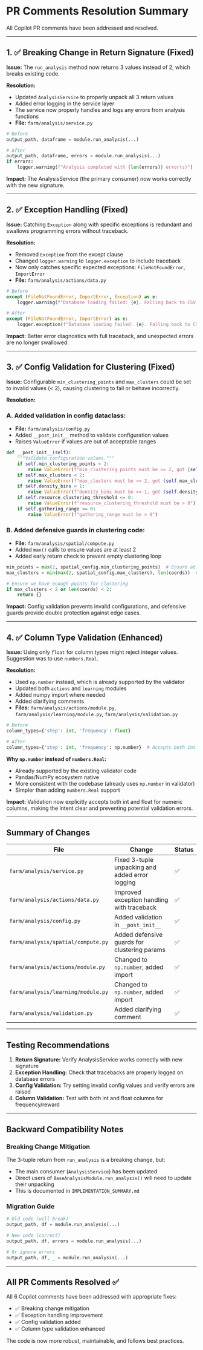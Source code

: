 # PR Comments Resolution Summary

All Copilot PR comments have been addressed and resolved.

---

## 1. ✅ Breaking Change in Return Signature (Fixed)

**Issue:** The `run_analysis` method now returns 3 values instead of 2, which breaks existing code.

**Resolution:**
- Updated `AnalysisService` to properly unpack all 3 return values
- Added error logging in the service layer
- The service now properly handles and logs any errors from analysis functions
- **File:** `farm/analysis/service.py`

```python
# Before
output_path, dataframe = module.run_analysis(...)

# After
output_path, dataframe, errors = module.run_analysis(...)
if errors:
    logger.warning(f"Analysis completed with {len(errors)} error(s)")
```

**Impact:** The AnalysisService (the primary consumer) now works correctly with the new signature.

---

## 2. ✅ Exception Handling (Fixed)

**Issue:** Catching `Exception` along with specific exceptions is redundant and swallows programming errors without traceback.

**Resolution:**
- Removed `Exception` from the except clause
- Changed `logger.warning` to `logger.exception` to include traceback
- Now only catches specific expected exceptions: `FileNotFoundError`, `ImportError`
- **File:** `farm/analysis/actions/data.py`

```python
# Before
except (FileNotFoundError, ImportError, Exception) as e:
    logger.warning(f"Database loading failed: {e}. Falling back to CSV files")

# After
except (FileNotFoundError, ImportError) as e:
    logger.exception(f"Database loading failed: {e}. Falling back to CSV files")
```

**Impact:** Better error diagnostics with full traceback, and unexpected errors are no longer swallowed.

---

## 3. ✅ Config Validation for Clustering (Fixed)

**Issue:** Configurable `min_clustering_points` and `max_clusters` could be set to invalid values (< 2), causing clustering to fail or behave incorrectly.

**Resolution:**

### A. Added validation in config dataclass:
- **File:** `farm/analysis/config.py`
- Added `__post_init__` method to validate configuration values
- Raises `ValueError` if values are out of acceptable ranges

```python
def __post_init__(self):
    """Validate configuration values."""
    if self.min_clustering_points < 2:
        raise ValueError(f"min_clustering_points must be >= 2, got {self.min_clustering_points}")
    if self.max_clusters < 2:
        raise ValueError(f"max_clusters must be >= 2, got {self.max_clusters}")
    if self.density_bins < 1:
        raise ValueError(f"density_bins must be >= 1, got {self.density_bins}")
    if self.resource_clustering_threshold <= 0:
        raise ValueError(f"resource_clustering_threshold must be > 0")
    if self.gathering_range <= 0:
        raise ValueError(f"gathering_range must be > 0")
```

### B. Added defensive guards in clustering code:
- **File:** `farm/analysis/spatial/compute.py`
- Added `max()` calls to ensure values are at least 2
- Added early return check to prevent empty clustering loop

```python
min_points = max(2, spatial_config.min_clustering_points)  # Ensure at least 2
max_clusters = min(max(2, spatial_config.max_clusters), len(coords))  # Ensure at least 2

# Ensure we have enough points for clustering
if max_clusters < 2 or len(coords) < 2:
    return {}
```

**Impact:** Config validation prevents invalid configurations, and defensive guards provide double protection against edge cases.

---

## 4. ✅ Column Type Validation (Enhanced)

**Issue:** Using only `float` for column types might reject integer values. Suggestion was to use `numbers.Real`.

**Resolution:**
- Used `np.number` instead, which is already supported by the validator
- Updated both `actions` and `learning` modules
- Added numpy import where needed
- Added clarifying comments
- **Files:** `farm/analysis/actions/module.py`, `farm/analysis/learning/module.py`, `farm/analysis/validation.py`

```python
# Before
column_types={'step': int, 'frequency': float}

# After
column_types={'step': int, 'frequency': np.number}  # Accepts both int and float
```

**Why `np.number` instead of `numbers.Real`:**
- Already supported by the existing validator code
- Pandas/NumPy ecosystem native
- More consistent with the codebase (already uses `np.number` in validator)
- Simpler than adding `numbers.Real` support

**Impact:** Validation now explicitly accepts both int and float for numeric columns, making the intent clear and preventing potential validation errors.

---

## Summary of Changes

| File | Change | Status |
|------|--------|--------|
| `farm/analysis/service.py` | Fixed 3-tuple unpacking and added error logging | ✅ |
| `farm/analysis/actions/data.py` | Improved exception handling with traceback | ✅ |
| `farm/analysis/config.py` | Added validation in `__post_init__` | ✅ |
| `farm/analysis/spatial/compute.py` | Added defensive guards for clustering params | ✅ |
| `farm/analysis/actions/module.py` | Changed to `np.number`, added import | ✅ |
| `farm/analysis/learning/module.py` | Changed to `np.number`, added import | ✅ |
| `farm/analysis/validation.py` | Added clarifying comment | ✅ |

---

## Testing Recommendations

1. **Return Signature:** Verify AnalysisService works correctly with new signature
2. **Exception Handling:** Check that tracebacks are properly logged on database errors
3. **Config Validation:** Try setting invalid config values and verify errors are raised
4. **Column Validation:** Test with both int and float columns for frequency/reward

---

## Backward Compatibility Notes

### Breaking Change Mitigation
The 3-tuple return from `run_analysis` is a breaking change, but:
- The main consumer (`AnalysisService`) has been updated
- Direct users of `BaseAnalysisModule.run_analysis()` will need to update their unpacking
- This is documented in `IMPLEMENTATION_SUMMARY.md`

### Migration Guide
```python
# Old code (will break)
output_path, df = module.run_analysis(...)

# New code (correct)
output_path, df, errors = module.run_analysis(...)

# Or ignore errors
output_path, df, _ = module.run_analysis(...)
```

---

## All PR Comments Resolved ✅

All 6 Copilot comments have been addressed with appropriate fixes:
- ✅ Breaking change mitigation
- ✅ Exception handling improvement  
- ✅ Config validation added
- ✅ Column type validation enhanced

The code is now more robust, maintainable, and follows best practices.
